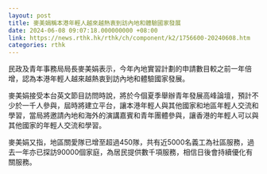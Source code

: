 ```yaml
---
layout: post
title: 麥美娟稱本港年輕人越來越熱衷到訪內地和體驗國家發展
date: 2024-06-08 09:07:18.000000000 +08:00
link: https://news.rthk.hk/rthk/ch/component/k2/1756600-20240608.htm
categories: rthk
---
```


民政及青年事務局局長麥美娟表示，今年內地實習計劃的申請數目較之前一年倍增，認為本港年輕人越來越熱衷到訪內地和體驗國家發展。

麥美娟接受本台英文節目訪問時說，將於今個夏季舉辦青年發展高峰論壇，預計不少於一千人參與，屆時將建立平台，讓本港年輕人與其他國家和地區年輕人交流和學習，當局將邀請內地和海外的演講嘉賓和青年團體參與，讓香港的年輕人可以與其他國家的年輕人交流和學習。

麥美娟又指，地區關愛隊已增至超過450隊，共有近5000名義工為社區服務，過去一年亦已探訪90000個家庭，為居民提供數千項服務，相信日後會持續優化有關服務。
